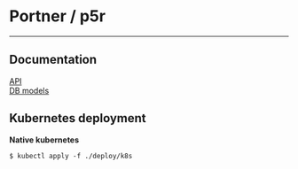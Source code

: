 # Portner / p5r


---
## Documentation
[API](docs/api-spec.md) \
[DB models](docs/db-models.md)




## Kubernetes deployment
**Native kubernetes**
```shell
$ kubectl apply -f ./deploy/k8s

```